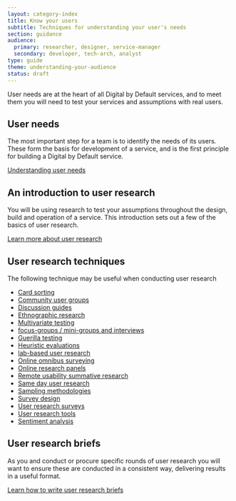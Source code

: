 ```yaml
---
layout: category-index
title: Know your users
subtitle: Techniques for understanding your user's needs
section: guidance
audience:
  primary: researcher, designer, service-manager
  secondary: developer, tech-arch, analyst
type: guide
theme: understanding-your-audience
status: draft
---
```


User needs are at the heart of all Digital by Default services, and to meet them you will need to test your services and assumptions with real users.

## User needs

The most important step for a team is to identify the needs of its users. These form the basis for development of a service, and is the first principle for building a Digital by Default service.

[Understanding user needs](understandinguserneeds.html)


## An introduction to user research

You will be using research to test your assumptions throughout the design, build and operation of a service. This introduction sets out a few of the basics of user research.

[Learn more about user research](introductiontouserresearch.html)

## User research techniques

The following technique may be useful when conducting user research

<ul>
  <li><a href="/users/cardsorting.html">Card sorting</a></li>
  <li><a href="/users/user-research/communityusergroups.html">Community user groups</a></li>
  <li><a href="/users/user-research/discussionguides.html">Discussion guides</a></li>
  <li><a href="/users/user-research/ethnographicresearch.html">Ethnographic research</a></li>
  <li><a href="/users/user-research/multivariatetesting.html">Multivariate testing</a></li>
  <li><a href="/users/user-research/focusgroupsminigroupsandinterviews.html">focus-groups / mini-groups and interviews</a></li>
  <li><a href="/users/user-research/guerillatesting.html">Guerilla testing</a></li>
  <li><a href="/users/user-research/heuristicevaluations.html">Heuristic evaluations</a></li>
  <li><a href="/users/user-research/labbasedusertesting.html">lab-based user research</a></li>
  <li><a href="/users/user-research/onlineomnibussurveying.html">Online omnibus surveying</a></li>
  <li><a href="/users/user-research/onlineresearchpanels.html">Online research panels</a></li>
  <li><a href="/users/remoteusabilitysummativetesting.html">Remote usability summative research</a></li>
  <li><a href="/users/user-research/samedayusertesting.html">Same day user research</a></li>
  <li><a href="/users/user-research/samplingmethodologies.html">Sampling methodologies</a></li>
  <li><a href="/users/user-research/surveydesign.html">Survey design</a></li>
  <li><a href="/users/user-research/userresearchsurveys.html">User research surveys</a></li>
  <li><a href="/users/user-research/userresearchtools.html">User research tools</a></li>
  <li><a href="/users/user-research/sentimentanalysis.html">Sentiment analysis</a></li>
</ul>

## User research briefs

As you and conduct or procure specific rounds of user research you will want to ensure these are conducted in a consistent way, delivering results in a useful format.

[Learn how to write user research briefs](/users/user-research/userresearchbriefs.html)
